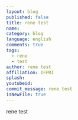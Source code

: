 ```yaml
---
layout: blog
published: false
title: rene test
name: 
category: blog
language: english
comments: true
tags: 
  - rene
  - test
author: rene test
affiliation: IFPRI
splash: 
youtubeid: 
commit_message: rene test
isNewFile: true
---
```

rene test